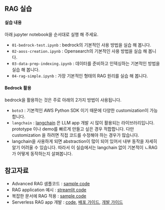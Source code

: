 

## RAG 실습

#### 실습 내용

아래 jupyter notebook을 순서대로 실행 해 주세요.

- `01-bedrock-test.ipynb` : bedrock의 기본적인 사용 방법을 실습 해 봅니다.
- `02-aoss-creation.ipynb` : Opensearch의 기본적인 사용 방법을 실습 해 봅니다.
- `03-data-prep-indexing.ipynb` : 데이터를 준비하고 인덱싱하는 기본적인 방법을 실습 해 봅니다.
- `04-rag-simple.ipynb` : 가장 기본적인 형태의 RAG 원리를 실습 해 봅니다.


#### Bedrock 활용 

bedrock을 활용하는 것은 주로 아래의 2가지 방법이 사용됩니다.
- `boto3` : 기본적인 AWS Python SDK 이기 때문에 다양한 customization이 가능합니다.
- `langchain` : [langchain](https://www.langchain.com/) 은 LLM app 개발 시 많이 활용되는 라이브러리입니다. prototype 이나 demo를 빠르게 만들고 싶은 경우 적합합니다. 다만 customization 을 하려면 직접 코드를 수정해야 하는 경우가 많습니다.
- langchain을 사용하게 되면 abstraction이 많이 되어 있어서 내부 동작을 자세히 알기 어려울 수 있습니다. 따라서 이 실습에서는 langchain 없이 기본적이 ㄴRAG가 어떻게 동작하는지 살펴봅니다.



## 참고자료

- Advanced RAG 샘플코드 : [sample code](https://github.com/aws-samples/aws-ai-ml-workshop-kr/tree/master/genai/aws-gen-ai-kr/20_applications/02_qa_chatbot)
- RAG application 예시 : [streamlit code](https://github.com/aws-samples/aws-ai-ml-workshop-kr/tree/master/genai/aws-gen-ai-kr/20_applications/02_qa_chatbot/04_web_ui)
- 복잡한 문서에 RAG 적용 : [sample code](https://github.com/aws-samples/aws-ai-ml-workshop-kr/blob/master/genai/aws-gen-ai-kr/20_applications/02_qa_chatbot/10_hands_on_lab/02_rag_over_complex_pdf/01_rag_over_complex_doc.ipynb)
- Serverless RAG app 개발 : [code](https://github.com/sungeuns/ultimate-rag), [배포 가이드](https://sungeuns.github.io/ultimate-rag/guide/deploy.html), [개발 가이드](https://sungeuns.github.io/ultimate-rag/guide/guide-ko.html)